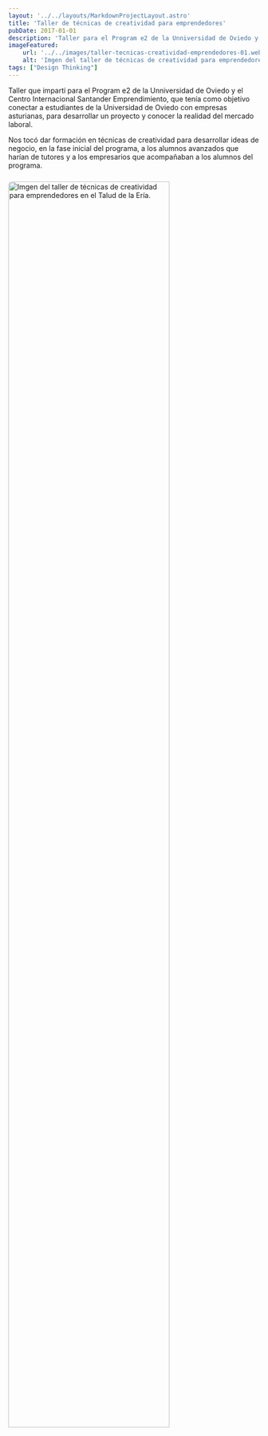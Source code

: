 ```yaml
---
layout: '../../layouts/MarkdownProjectLayout.astro'
title: 'Taller de técnicas de creatividad para emprendedores'
pubDate: 2017-01-01
description: 'Taller para el Program e2 de la Unniversidad de Oviedo y el Centro Internacional Santander Emprendimiento.'
imageFeatured:
    url: '../../images/taller-tecnicas-creatividad-emprendedores-01.webp'
    alt: 'Imgen del taller de técnicas de creatividad para emprendedores en el Talud de la Ería.'
tags: ["Design Thinking"]
---
```

Taller que impartí para el Program e2 de la Unniversidad de Oviedo y el Centro Internacional Santander Emprendimiento, que tenía como objetivo conectar a estudiantes de la Universidad de Oviedo con empresas asturianas, para desarrollar un proyecto y conocer la realidad del mercado laboral.

Nos tocó dar formación en técnicas de creatividad para desarrollar ideas de negocio, en la fase inicial del programa, a los alumnos avanzados que harían de tutores y a los empresarios que acompañaban a los alumnos del programa.
<div class="flex justify-center items-center">
            <img src="/images/taller-tecnicas-creatividad-emprendedores-02.webp" width="80%" alt="Imgen del taller de técnicas de creatividad para emprendedores en el Talud de la Ería." class="imgmd">
</div>  

<style>
    .imgmd{
        border-radius: 0.5rem;
        margin-top: 2%;
        margin-bottom: 2%;
    }
</style>